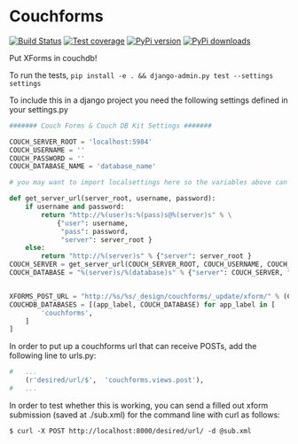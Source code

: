 Couchforms 
==========

[![Build Status](https://travis-ci.org/dimagi/couchforms.png)](https://travis-ci.org/dimagi/couchforms)
[![Test coverage](https://coveralls.io/repos/dimagi/couchforms/badge.png?branch=master)](https://coveralls.io/r/dimagi/couchforms)
[![PyPi version](https://pypip.in/v/couchforms/badge.png)](https://pypi.python.org/pypi/couchforms)
[![PyPi downloads](https://pypip.in/d/couchforms/badge.png)](https://pypi.python.org/pypi/couchforms)

Put XForms in couchdb!

To run the tests, `pip install -e . && django-admin.py test --settings settings`

To include this in a django project you need the following settings defined in your settings.py

```python
####### Couch Forms & Couch DB Kit Settings #######

COUCH_SERVER_ROOT = 'localhost:5984'
COUCH_USERNAME = ''
COUCH_PASSWORD = ''
COUCH_DATABASE_NAME = 'database_name'

# you may want to import localsettings here so the variables above can be overridden

def get_server_url(server_root, username, password):
    if username and password:
        return "http://%(user)s:%(pass)s@%(server)s" % \
            {"user": username,
             "pass": password,
             "server": server_root }
    else:
        return "http://%(server)s" % {"server": server_root }
COUCH_SERVER = get_server_url(COUCH_SERVER_ROOT, COUCH_USERNAME, COUCH_PASSWORD)
COUCH_DATABASE = "%(server)s/%(database)s" % {"server": COUCH_SERVER, "database": COUCH_DATABASE_NAME }


XFORMS_POST_URL = "http://%s/%s/_design/couchforms/_update/xform/" % (COUCH_SERVER_ROOT, COUCH_DATABASE_NAME)
COUCHDB_DATABASES = [(app_label, COUCH_DATABASE) for app_label in [
        'couchforms',
    ]
]
```

In order to put up a couchforms url that can receive POSTs, add the following line to urls.py:

```python
#   ...
    (r'desired/url/$',  'couchforms.views.post'),
#   ...
```

In order to test whether this is working, you can send a filled out xform submission (saved at ./sub.xml) for the command line with curl as follows:

```
$ curl -X POST http://localhost:8000/desired/url/ -d @sub.xml
```
